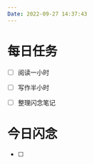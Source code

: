```yaml
---
Date: 2022-09-27 14:37:43
---
```


# 每日任务
- [ ] 阅读一小时
- [ ] 写作半小时
- [ ] 整理闪念笔记


# 今日闪念
- [ ] 




